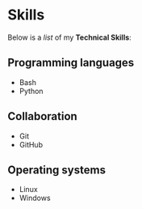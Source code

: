 # Skills

Below is a *list* of my **Technical Skills**:

## Programming languages
- Bash
- Python

## Collaboration
- Git
- GitHub

## Operating systems
- Linux
- Windows
